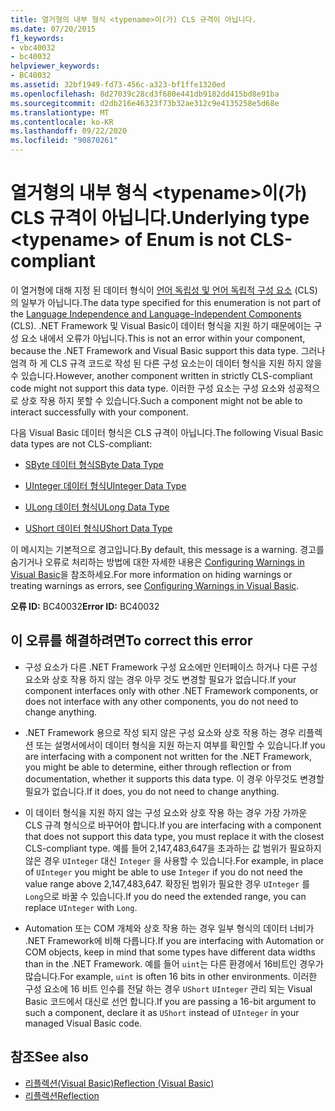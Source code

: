 ```yaml
---
title: 열거형의 내부 형식 <typename>이(가) CLS 규격이 아닙니다.
ms.date: 07/20/2015
f1_keywords:
- vbc40032
- bc40032
helpviewer_keywords:
- BC40032
ms.assetid: 32bf1949-fd73-456c-a323-bf1ffe1320ed
ms.openlocfilehash: 8d27039c28cd3f680e441db9182dd415bd8e91ba
ms.sourcegitcommit: d2db216e46323f73b32ae312c9e4135258e5d68e
ms.translationtype: MT
ms.contentlocale: ko-KR
ms.lasthandoff: 09/22/2020
ms.locfileid: "90870261"
---
```

# <a name="underlying-type-typename-of-enum-is-not-cls-compliant"></a><span data-ttu-id="f70bf-102">열거형의 내부 형식 \<typename>이(가) CLS 규격이 아닙니다.</span><span class="sxs-lookup"><span data-stu-id="f70bf-102">Underlying type \<typename> of Enum is not CLS-compliant</span></span>

<span data-ttu-id="f70bf-103">이 열거형에 대해 지정 된 데이터 형식이 [언어 독립성 및 언어 독립적 구성 요소](../../../standard/language-independence-and-language-independent-components.md) (CLS)의 일부가 아닙니다.</span><span class="sxs-lookup"><span data-stu-id="f70bf-103">The data type specified for this enumeration is not part of the [Language Independence and Language-Independent Components](../../../standard/language-independence-and-language-independent-components.md) (CLS).</span></span> <span data-ttu-id="f70bf-104">.NET Framework 및 Visual Basic이 데이터 형식을 지원 하기 때문에이는 구성 요소 내에서 오류가 아닙니다.</span><span class="sxs-lookup"><span data-stu-id="f70bf-104">This is not an error within your component, because the .NET Framework and Visual Basic support this data type.</span></span> <span data-ttu-id="f70bf-105">그러나 엄격 하 게 CLS 규격 코드로 작성 된 다른 구성 요소는이 데이터 형식을 지원 하지 않을 수 있습니다.</span><span class="sxs-lookup"><span data-stu-id="f70bf-105">However, another component written in strictly CLS-compliant code might not support this data type.</span></span> <span data-ttu-id="f70bf-106">이러한 구성 요소는 구성 요소와 성공적으로 상호 작용 하지 못할 수 있습니다.</span><span class="sxs-lookup"><span data-stu-id="f70bf-106">Such a component might not be able to interact successfully with your component.</span></span>  
  
 <span data-ttu-id="f70bf-107">다음 Visual Basic 데이터 형식은 CLS 규격이 아닙니다.</span><span class="sxs-lookup"><span data-stu-id="f70bf-107">The following Visual Basic data types are not CLS-compliant:</span></span>  
  
- [<span data-ttu-id="f70bf-108">SByte 데이터 형식</span><span class="sxs-lookup"><span data-stu-id="f70bf-108">SByte Data Type</span></span>](../data-types/sbyte-data-type.md)  
  
- [<span data-ttu-id="f70bf-109">UInteger 데이터 형식</span><span class="sxs-lookup"><span data-stu-id="f70bf-109">UInteger Data Type</span></span>](../data-types/uinteger-data-type.md)  
  
- [<span data-ttu-id="f70bf-110">ULong 데이터 형식</span><span class="sxs-lookup"><span data-stu-id="f70bf-110">ULong Data Type</span></span>](../data-types/ulong-data-type.md)  
  
- [<span data-ttu-id="f70bf-111">UShort 데이터 형식</span><span class="sxs-lookup"><span data-stu-id="f70bf-111">UShort Data Type</span></span>](../data-types/ushort-data-type.md)  
  
 <span data-ttu-id="f70bf-112">이 메시지는 기본적으로 경고입니다.</span><span class="sxs-lookup"><span data-stu-id="f70bf-112">By default, this message is a warning.</span></span> <span data-ttu-id="f70bf-113">경고를 숨기거나 오류로 처리하는 방법에 대한 자세한 내용은 [Configuring Warnings in Visual Basic](/visualstudio/ide/configuring-warnings-in-visual-basic)을 참조하세요.</span><span class="sxs-lookup"><span data-stu-id="f70bf-113">For more information on hiding warnings or treating warnings as errors, see [Configuring Warnings in Visual Basic](/visualstudio/ide/configuring-warnings-in-visual-basic).</span></span>  
  
 <span data-ttu-id="f70bf-114">**오류 ID:** BC40032</span><span class="sxs-lookup"><span data-stu-id="f70bf-114">**Error ID:** BC40032</span></span>  
  
## <a name="to-correct-this-error"></a><span data-ttu-id="f70bf-115">이 오류를 해결하려면</span><span class="sxs-lookup"><span data-stu-id="f70bf-115">To correct this error</span></span>  
  
- <span data-ttu-id="f70bf-116">구성 요소가 다른 .NET Framework 구성 요소에만 인터페이스 하거나 다른 구성 요소와 상호 작용 하지 않는 경우 아무 것도 변경할 필요가 없습니다.</span><span class="sxs-lookup"><span data-stu-id="f70bf-116">If your component interfaces only with other .NET Framework components, or does not interface with any other components, you do not need to change anything.</span></span>  
  
- <span data-ttu-id="f70bf-117">.NET Framework 용으로 작성 되지 않은 구성 요소와 상호 작용 하는 경우 리플렉션 또는 설명서에서이 데이터 형식을 지원 하는지 여부를 확인할 수 있습니다.</span><span class="sxs-lookup"><span data-stu-id="f70bf-117">If you are interfacing with a component not written for the .NET Framework, you might be able to determine, either through reflection or from documentation, whether it supports this data type.</span></span> <span data-ttu-id="f70bf-118">이 경우 아무것도 변경할 필요가 없습니다.</span><span class="sxs-lookup"><span data-stu-id="f70bf-118">If it does, you do not need to change anything.</span></span>  
  
- <span data-ttu-id="f70bf-119">이 데이터 형식을 지원 하지 않는 구성 요소와 상호 작용 하는 경우 가장 가까운 CLS 규격 형식으로 바꾸어야 합니다.</span><span class="sxs-lookup"><span data-stu-id="f70bf-119">If you are interfacing with a component that does not support this data type, you must replace it with the closest CLS-compliant type.</span></span> <span data-ttu-id="f70bf-120">예를 들어 2,147,483,647을 초과하는 값 범위가 필요하지 않은 경우 `UInteger` 대신 `Integer` 을 사용할 수 있습니다.</span><span class="sxs-lookup"><span data-stu-id="f70bf-120">For example, in place of `UInteger` you might be able to use `Integer` if you do not need the value range above 2,147,483,647.</span></span> <span data-ttu-id="f70bf-121">확장된 범위가 필요한 경우 `UInteger` 를 `Long`으로 바꿀 수 있습니다.</span><span class="sxs-lookup"><span data-stu-id="f70bf-121">If you do need the extended range, you can replace `UInteger` with `Long`.</span></span>  
  
- <span data-ttu-id="f70bf-122">Automation 또는 COM 개체와 상호 작용 하는 경우 일부 형식의 데이터 너비가 .NET Framework에 비해 다릅니다.</span><span class="sxs-lookup"><span data-stu-id="f70bf-122">If you are interfacing with Automation or COM objects, keep in mind that some types have different data widths than in the .NET Framework.</span></span> <span data-ttu-id="f70bf-123">예를 들어 `uint`는 다른 환경에서 16비트인 경우가 많습니다.</span><span class="sxs-lookup"><span data-stu-id="f70bf-123">For example, `uint` is often 16 bits in other environments.</span></span> <span data-ttu-id="f70bf-124">이러한 구성 요소에 16 비트 인수를 전달 하는 경우 `UShort` `UInteger` 관리 되는 Visual Basic 코드에서 대신로 선언 합니다.</span><span class="sxs-lookup"><span data-stu-id="f70bf-124">If you are passing a 16-bit argument to such a component, declare it as `UShort` instead of `UInteger` in your managed Visual Basic code.</span></span>  
  
## <a name="see-also"></a><span data-ttu-id="f70bf-125">참조</span><span class="sxs-lookup"><span data-stu-id="f70bf-125">See also</span></span>

- [<span data-ttu-id="f70bf-126">리플렉션(Visual Basic)</span><span class="sxs-lookup"><span data-stu-id="f70bf-126">Reflection (Visual Basic)</span></span>](../../programming-guide/concepts/reflection.md)
- [<span data-ttu-id="f70bf-127">리플렉션</span><span class="sxs-lookup"><span data-stu-id="f70bf-127">Reflection</span></span>](../../../framework/reflection-and-codedom/reflection.md)
